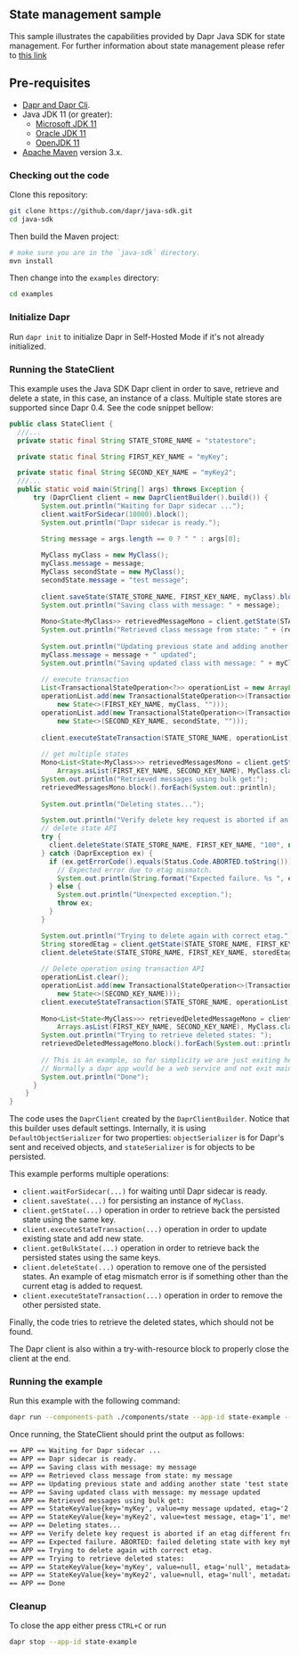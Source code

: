## State management sample

This sample illustrates the capabilities provided by Dapr Java SDK for state management. For further information about state management please refer to [this link](https://docs.dapr.io/developing-applications/building-blocks/state-management/state-management-overview/)

## Pre-requisites

* [Dapr and Dapr Cli](https://docs.dapr.io/getting-started/install-dapr/).
* Java JDK 11 (or greater):
    * [Microsoft JDK 11](https://docs.microsoft.com/en-us/java/openjdk/download#openjdk-11)
    * [Oracle JDK 11](https://www.oracle.com/technetwork/java/javase/downloads/index.html#JDK11)
    * [OpenJDK 11](https://jdk.java.net/11/)
* [Apache Maven](https://maven.apache.org/install.html) version 3.x.

### Checking out the code

Clone this repository:

```sh
git clone https://github.com/dapr/java-sdk.git
cd java-sdk
```

Then build the Maven project:

```sh
# make sure you are in the `java-sdk` directory.
mvn install
```

Then change into the `examples` directory:
```sh
cd examples
```

### Initialize Dapr

Run `dapr init` to initialize Dapr in Self-Hosted Mode if it's not already initialized.

### Running the StateClient
This example uses the Java SDK Dapr client in order to save, retrieve and delete a state, in this case, an instance of a class. Multiple state stores are supported since Dapr 0.4. See the code snippet bellow: 

```java
public class StateClient {
  ///...
  private static final String STATE_STORE_NAME = "statestore";

  private static final String FIRST_KEY_NAME = "myKey";

  private static final String SECOND_KEY_NAME = "myKey2";
  ///...
  public static void main(String[] args) throws Exception {
      try (DaprClient client = new DaprClientBuilder().build()) {
        System.out.println("Waiting for Dapr sidecar ...");
        client.waitForSidecar(10000).block();
        System.out.println("Dapr sidecar is ready.");

        String message = args.length == 0 ? " " : args[0];
  
        MyClass myClass = new MyClass();
        myClass.message = message;
        MyClass secondState = new MyClass();
        secondState.message = "test message";
  
        client.saveState(STATE_STORE_NAME, FIRST_KEY_NAME, myClass).block();
        System.out.println("Saving class with message: " + message);
  
        Mono<State<MyClass>> retrievedMessageMono = client.getState(STATE_STORE_NAME, FIRST_KEY_NAME, MyClass.class);
        System.out.println("Retrieved class message from state: " + (retrievedMessageMono.block().getValue()).message);
  
        System.out.println("Updating previous state and adding another state 'test state'... ");
        myClass.message = message + " updated";
        System.out.println("Saving updated class with message: " + myClass.message);
  
        // execute transaction
        List<TransactionalStateOperation<?>> operationList = new ArrayList<>();
        operationList.add(new TransactionalStateOperation<>(TransactionalStateOperation.OperationType.UPSERT,
            new State<>(FIRST_KEY_NAME, myClass, "")));
        operationList.add(new TransactionalStateOperation<>(TransactionalStateOperation.OperationType.UPSERT,
            new State<>(SECOND_KEY_NAME, secondState, "")));
  
        client.executeStateTransaction(STATE_STORE_NAME, operationList).block();
  
        // get multiple states
        Mono<List<State<MyClass>>> retrievedMessagesMono = client.getStates(STATE_STORE_NAME,
            Arrays.asList(FIRST_KEY_NAME, SECOND_KEY_NAME), MyClass.class);
        System.out.println("Retrieved messages using bulk get:");
        retrievedMessagesMono.block().forEach(System.out::println);
  
        System.out.println("Deleting states...");

        System.out.println("Verify delete key request is aborted if an etag different from stored is passed.");
        // delete state API
        try {
          client.deleteState(STATE_STORE_NAME, FIRST_KEY_NAME, "100", null).block();
        } catch (DaprException ex) {
          if (ex.getErrorCode().equals(Status.Code.ABORTED.toString())) {
            // Expected error due to etag mismatch.
            System.out.println(String.format("Expected failure. %s ", ex.getMessage()));
          } else {
            System.out.println("Unexpected exception.");
            throw ex;
          }
        }

        System.out.println("Trying to delete again with correct etag.");
        String storedEtag = client.getState(STATE_STORE_NAME, FIRST_KEY_NAME, MyClass.class).block().getEtag();
        client.deleteState(STATE_STORE_NAME, FIRST_KEY_NAME, storedEtag, null).block();
  
        // Delete operation using transaction API
        operationList.clear();
        operationList.add(new TransactionalStateOperation<>(TransactionalStateOperation.OperationType.DELETE,
            new State<>(SECOND_KEY_NAME)));
        client.executeStateTransaction(STATE_STORE_NAME, operationList).block();
  
        Mono<List<State<MyClass>>> retrievedDeletedMessageMono = client.getStates(STATE_STORE_NAME,
            Arrays.asList(FIRST_KEY_NAME, SECOND_KEY_NAME), MyClass.class);
        System.out.println("Trying to retrieve deleted states: ");
        retrievedDeletedMessageMono.block().forEach(System.out::println);
  
        // This is an example, so for simplicity we are just exiting here.
        // Normally a dapr app would be a web service and not exit main.
        System.out.println("Done");
      }
    }
}
```
The code uses the `DaprClient` created by the `DaprClientBuilder`. Notice that this builder uses default settings. Internally, it is using `DefaultObjectSerializer` for two properties: `objectSerializer` is for Dapr's sent and received objects, and `stateSerializer` is for objects to be persisted. 

This example performs multiple operations:
* `client.waitForSidecar(...)` for waiting until Dapr sidecar is ready.
* `client.saveState(...)` for persisting an instance of `MyClass`.
* `client.getState(...)` operation in order to retrieve back the persisted state using the same key. 
* `client.executeStateTransaction(...)` operation in order to update existing state and add new state. 
* `client.getBulkState(...)` operation in order to retrieve back the persisted states using the same keys.
* `client.deleteState(...)` operation to remove one of the persisted states. An example of etag mismatch error is if something other than the current etag is added to request.
* `client.executeStateTransaction(...)` operation in order to remove the other persisted state.

Finally, the code tries to retrieve the deleted states, which should not be found. 

The Dapr client is also within a try-with-resource block to properly close the client at the end.

### Running the example
<!-- STEP
name: Check state example
expected_stdout_lines:
  - "== APP == Waiting for Dapr sidecar ..."
  - "== APP == Dapr sidecar is ready."    
  - "== APP == Saving class with message: my message"
  - "== APP == Retrieved class message from state: my message"
  - "== APP == Updating previous state and adding another state 'test state'... "
  - "== APP == Saving updated class with message: my message updated"
  - "== APP == Retrieved messages using bulk get:"
  - "== APP == StateKeyValue{key='myKey', value=my message updated, etag='2', metadata={'{}'}, error='null', options={'null'}}"
  - "== APP == StateKeyValue{key='myKey2', value=test message, etag='1', metadata={'{}'}, error='null', options={'null'}}"
  - "== APP == Deleting states..."
  - "== APP == Verify delete key request is aborted if an etag different from stored is passed."
  - "== APP == Expected failure. ABORTED"
  - "== APP == Trying to delete again with correct etag."
  - "== APP == Trying to retrieve deleted states:"
  - "== APP == StateKeyValue{key='myKey', value=null, etag='null', metadata={'{}'}, error='null', options={'null'}}"
  - "== APP == StateKeyValue{key='myKey2', value=null, etag='null', metadata={'{}'}, error='null', options={'null'}}"
  - "== APP == Done"
background: true
sleep: 5 
-->

Run this example with the following command:
```bash
dapr run --components-path ./components/state --app-id state-example -- java -jar target/dapr-java-sdk-examples-exec.jar io.dapr.examples.state.StateClient 'my message'
```

<!-- END_STEP -->

Once running, the StateClient should print the output as follows:

```txt
== APP == Waiting for Dapr sidecar ...
== APP == Dapr sidecar is ready.
== APP == Saving class with message: my message
== APP == Retrieved class message from state: my message
== APP == Updating previous state and adding another state 'test state'... 
== APP == Saving updated class with message: my message updated
== APP == Retrieved messages using bulk get:
== APP == StateKeyValue{key='myKey', value=my message updated, etag='2', metadata={'{}'}, error='null', options={'null'}}
== APP == StateKeyValue{key='myKey2', value=test message, etag='1', metadata={'{}'}, error='null', options={'null'}}
== APP == Deleting states...
== APP == Verify delete key request is aborted if an etag different from stored is passed.
== APP == Expected failure. ABORTED: failed deleting state with key myKey: possible etag mismatch. error from state store: ERR Error running script (call to f_9b5da7354cb61e2ca9faff50f6c43b81c73c0b94): @user_script:1: user_script:1: failed to delete Tailmad-Fang||myKey 
== APP == Trying to delete again with correct etag.
== APP == Trying to retrieve deleted states: 
== APP == StateKeyValue{key='myKey', value=null, etag='null', metadata={'{}'}, error='null', options={'null'}}
== APP == StateKeyValue{key='myKey2', value=null, etag='null', metadata={'{}'}, error='null', options={'null'}}
== APP == Done
```

### Cleanup

To close the app either press `CTRL+C` or run

<!-- STEP
name: Cleanup
-->

```bash
dapr stop --app-id state-example
```

<!-- END_STEP -->
